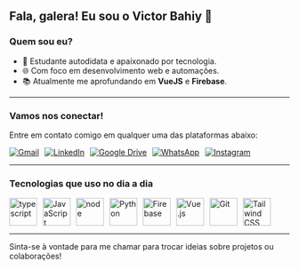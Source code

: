 ##   Fala, galera! Eu sou o Victor Bahiy 👋

### Quem sou eu?
- 🚀 Estudante autodidata e apaixonado por tecnologia.
- 🌐 Com foco em desenvolvimento web e automações.
- 📚 Atualmente me aprofundando em **VueJS** e **Firebase**.

---

### Vamos nos conectar!

Entre em contato comigo em qualquer uma das plataformas abaixo:

<div style="display: flex; flex-direction: row; gap: 10px;">
  <a href="mailto:bahiy14@gmail.com">
    <img src="https://img.shields.io/badge/Gmail-D14836?style=for-the-badge&logo=gmail&logoColor=white" alt="Gmail"/>
  </a>
  <a href="https://linkedin.com/in/victor-bahiy">
    <img src="https://img.shields.io/badge/linkedin-%230077B5.svg?style=for-the-badge&logo=linkedin&logoColor=white" alt="LinkedIn"/>
  </a>
  <a href="https://drive.google.com/file/d/1u42hp5FOxHIAofAMpzH80FYj70GQ6KbF/view?usp=sharing">
    <img src="https://img.shields.io/badge/Google%20Drive-4285F4?style=for-the-badge&logo=googledrive&logoColor=white" alt="Google Drive"/>
  </a>
  <a href="https://api.whatsapp.com/send?phone=5511918758074&text=Ol%C3%A1!%20Tudo%20bem%3F%20Peguei%20seu%20contato%20no%20seu%20GitHub">
    <img src="https://img.shields.io/badge/WhatsApp-25D366?style=for-the-badge&logo=whatsapp&logoColor=white" alt="WhatsApp"/>
  </a>
  <a href="https://www.instagram.com/victor.bahiy/">
    <img src="https://img.shields.io/badge/Instagram-%23E4405F.svg?style=for-the-badge&logo=Instagram&logoColor=white" alt="Instagram"/>
  </a>
</div>

---

### Tecnologias que uso no dia a dia

<div style="display: flex; flex-wrap: wrap; gap: 10px;">
  <img width="50" height="50" src="https://cdn.jsdelivr.net/gh/devicons/devicon/icons/typescript/typescript-original.svg" alt="typescript" />
  <img width="50" height="50" src="https://cdn.jsdelivr.net/gh/devicons/devicon/icons/javascript/javascript-original.svg" alt="JavaScript" />
  <img width="50" height="50" src="https://cdn.jsdelivr.net/gh/devicons/devicon/icons/nodejs/nodejs-original.svg" alt="node" />
  <img width="50" height="50" src="https://cdn.jsdelivr.net/gh/devicons/devicon/icons/python/python-original.svg" alt="Python" />
  <img width="50" height="50" src="https://cdn.jsdelivr.net/gh/devicons/devicon/icons/firebase/firebase-plain.svg" alt="Firebase" />
  <img width="50" height="50" src="https://cdn.jsdelivr.net/gh/devicons/devicon/icons/vuejs/vuejs-original.svg" alt="Vue.js" />
  <img width="50" height="50" src="https://cdn.jsdelivr.net/gh/devicons/devicon/icons/git/git-original.svg" alt="Git" />
  <img width="50" height="50" src="https://cdn.jsdelivr.net/gh/devicons/devicon@latest/icons/tailwindcss/tailwindcss-original.svg" alt="Tailwind CSS" />
</div>

---

Sinta-se à vontade para me chamar para trocar ideias sobre projetos ou colaborações!

